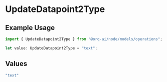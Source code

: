 # UpdateDatapoint2Type

## Example Usage

```typescript
import { UpdateDatapoint2Type } from "@orq-ai/node/models/operations";

let value: UpdateDatapoint2Type = "text";
```

## Values

```typescript
"text"
```